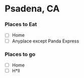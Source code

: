 # Psadena, CA

### Places to Eat
- [ ] Home
- [ ] Anyplace except Panda Express

### Places to go
- [ ] Home
- [ ] H*ll
